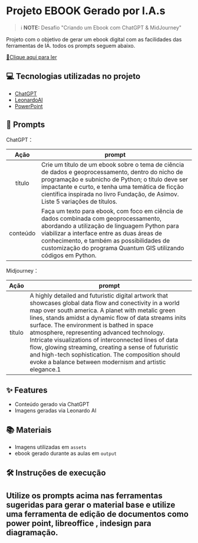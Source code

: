 # Projeto EBOOK Gerado por I.A.s


 > ℹ️ **NOTE:** Desafio "Criando um Ebook com ChatGPT & MidJourney"

Projeto com o objetivo de gerar um ebook digital com as facilidades das ferramentas de IA. todos os prompts
seguem abaixo.

<a href="https://github.com/Poyanco/prompts-recipe-to-create-a-ebook/blob/main/output/ebook%20-%20python%20e%20dados%20espaciais.pdf" title="View PDF now"> 📕Clique aqui para ler</a>

## 💻 Tecnologias utilizadas no projeto

- [ChatGPT](https://chat.openai.com/) 
- [LeonardoAI](https://app.leonardo.ai/)
- [PowerPoint](https://www.microsoft.com/en/microsoft-365/powerpoint)

## 🧠 Prompts


ChatGPT：

|   Ação   | prompt                                                                                                                                                                                                                                                                         |
| :------: | ------------------------------------------------------------------------------------------------------------------------------------------------------------------------------------------------------------------------------------------------------------------------------ |
|  título  | Crie um título de um ebook sobre o tema de ciência de dados e geoprocessamento, dentro do nicho de programação e subnicho de Python; o título deve ser impactante e curto, e tenha uma temática de ficção científica inspirada no livro Fundação, de Asimov. Liste 5 variações de títulos.                                                        |
| conteúdo | Faça um texto para ebook, com foco em ciência de dados combinada com geoprocessamento, abordando a utilização de linguagem Python para viabilizar a interface entre as duas áreas de conhecimento, e também as possibilidades de customização do programa Quantum GIS utilizando códigos em Python. |


Midjourney：

|  Ação  | prompt                                                                                 |
| :----: | -------------------------------------------------------------------------------------- |
| título | A highly detailed and futuristic digital artwork that showcases global data flow and conectivity in a world map over south america. A planet with metalic green lines, stands amidst a dynamic flow of data streams inits surface. The environment is bathed in space atmosphere, representing advanced technology. Intricate visualizations of interconnected lines of data flow, glowing streaming, creating a sense of futuristic and high-tech sophistication. The composition should evoke a balance between modernism and artistic elegance.1 |

## ✨ Features

- Conteúdo gerado via ChatGPT
- Imagens geradas via Leonardo AI

## 📚 Materiais

- Imagens utilizadas em `assets`
- ebook gerado durante as aulas em `output`

## 🛠️ Instruções de execução

Utilize os prompts acima nas ferramentas sugeridas para gerar o material base e utilize uma ferramenta de edição de documentos como power point, libreoffice , indesign para diagramação.
---
